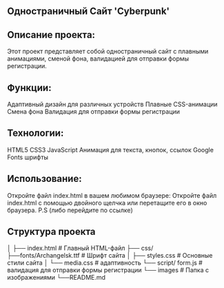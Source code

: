 ## Одностраничный Сайт 'Cyberpunk'  

## Описание проекта:
Этот проект представляет собой одностраничный сайт с плавными анимациями, сменой фона, валидацией для отправки формы регистрации.

## Функции:
Адаптивный дизайн для различных устройств
Плавные CSS-анимации
Смена фона
Валидация для отправки формы регистрации

## Технологии:
HTML5
CSS3
JavaScript
Анимация для текста, кнопок, ссылок
Google Fonts шрифты

## Использование:
Откройте файл index.html в вашем любимом браузере:
Откройте файл index.html с помощью двойного щелчка или перетащите его в окно браузера.
P.S (либо перейдите по ссылке)

## Структура проекта
│
├── index.html         # Главный HTML-файл
├── css/
    ├──fonts/Archangelsk.ttf     # Шрифт сайта
│   ├── styles.css     # Основные стили сайта
│   └── media.css      # адаптивность
└── script/ form.js    # валидация для отправки формы регистрации
└── images  # Папка с изображениями
└──README.md
